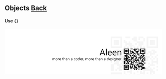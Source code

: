 ## Objects [**Back**](./../README.md)

#### Use `{}`



<a href="http://aleen42.github.io/" target="_blank" ><img src="./../pic/tail.gif"></a>